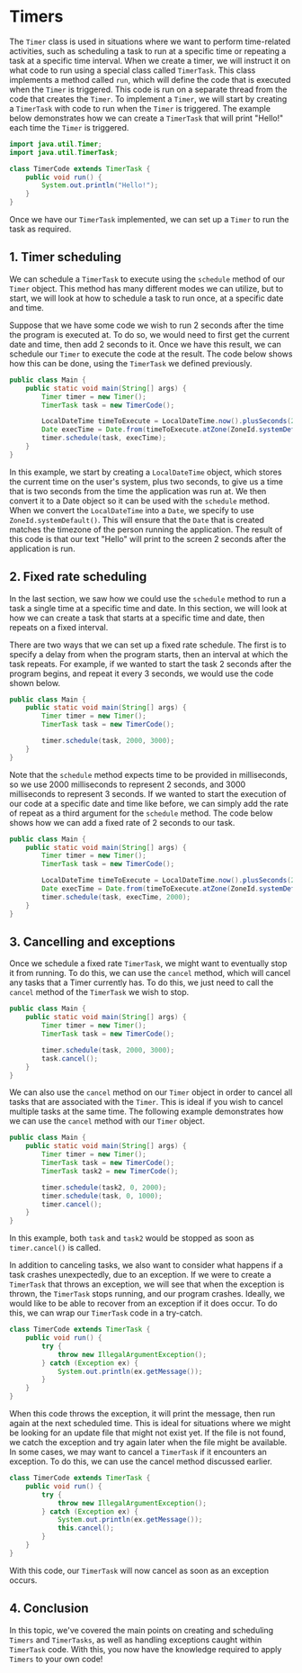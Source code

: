 # Timers

The `Timer` class is used in situations where we want to perform time-related activities, such as scheduling a task to run at a specific time or repeating a task at a specific time interval. When we create a timer, we will instruct it on what code to run using a special class called `TimerTask`. This class implements a method called `run`, which will define the code that is executed when the `Timer` is triggered. This code is run on a separate thread from the code that creates the `Timer`. To implement a `Timer`, we will start by creating a `TimerTask` with code to run when the `Timer` is triggered. The example below demonstrates how we can create a `TimerTask` that will print "Hello!" each time the `Timer` is triggered.
```java
import java.util.Timer;
import java.util.TimerTask;

class TimerCode extends TimerTask {
    public void run() {
        System.out.println("Hello!");
    }
}
```

Once we have our `TimerTask` implemented, we can set up a `Timer` to run the task as required.

## 1. Timer scheduling

We can schedule a `TimerTask` to execute using the `schedule` method of our `Timer` object. This method has many different modes we can utilize, but to start, we will look at how to schedule a task to run once, at a specific date and time.

Suppose that we have some code we wish to run 2 seconds after the time the program is executed at. To do so, we would need to first get the current date and time, then add 2 seconds to it. Once we have this result, we can schedule our `Timer` to execute the code at the result. The code below shows how this can be done, using the `TimerTask` we defined previously.
```java
public class Main {
    public static void main(String[] args) {
        Timer timer = new Timer();
        TimerTask task = new TimerCode();

        LocalDateTime timeToExecute = LocalDateTime.now().plusSeconds(2);
        Date execTime = Date.from(timeToExecute.atZone(ZoneId.systemDefault()).toInstant());
        timer.schedule(task, execTime);
    }
}
```

In this example, we start by creating a `LocalDateTime` object, which stores the current time on the user's system, plus two seconds, to give us a time that is two seconds from the time the application was run at. We then convert it to a Date object so it can be used with the `schedule` method. When we convert the `LocalDateTime` into a `Date`, we specify to use `ZoneId.systemDefault()`. This will ensure that the `Date` that is created matches the timezone of the person running the application. The result of this code is that our text "Hello" will print to the screen 2 seconds after the application is run.

## 2. Fixed rate scheduling

In the last section, we saw how we could use the `schedule` method to run a task a single time at a specific time and date. In this section, we will look at how we can create a task that starts at a specific time and date, then repeats on a fixed interval.

There are two ways that we can set up a fixed rate schedule. The first is to specify a delay from when the program starts, then an interval at which the task repeats. For example, if we wanted to start the task 2 seconds after the program begins, and repeat it every 3 seconds, we would use the code shown below.
```java
public class Main {
    public static void main(String[] args) {
        Timer timer = new Timer();
        TimerTask task = new TimerCode();

        timer.schedule(task, 2000, 3000);
    }
}
```

Note that the `schedule` method expects time to be provided in milliseconds, so we use 2000 milliseconds to represent 2 seconds, and 3000 milliseconds to represent 3 seconds. If we wanted to start the execution of our code at a specific date and time like before, we can simply add the rate of repeat as a third argument for the `schedule` method. The code below shows how we can add a fixed rate of 2 seconds to our task.
```java
public class Main {
    public static void main(String[] args) {
        Timer timer = new Timer();
        TimerTask task = new TimerCode();

        LocalDateTime timeToExecute = LocalDateTime.now().plusSeconds(2);
        Date execTime = Date.from(timeToExecute.atZone(ZoneId.systemDefault()).toInstant());
        timer.schedule(task, execTime, 2000);
    }
}
```

## 3. Cancelling and exceptions

Once we schedule a fixed rate `TimerTask`, we might want to eventually stop it from running. To do this, we can use the `cancel` method, which will cancel any tasks that a Timer currently has. To do this, we just need to call the `cancel` method of the `TimerTask` we wish to stop.
```java
public class Main {
    public static void main(String[] args) {
        Timer timer = new Timer();
        TimerTask task = new TimerCode();

        timer.schedule(task, 2000, 3000);
        task.cancel();
    }
}
```

We can also use the `cancel` method on our `Timer` object in order to cancel all tasks that are associated with the `Timer`. This is ideal if you wish to cancel multiple tasks at the same time. The following example demonstrates how we can use the `cancel` method with our `Timer` object.
```java
public class Main {
    public static void main(String[] args) {
        Timer timer = new Timer();
        TimerTask task = new TimerCode();
        TimerTask task2 = new TimerCode();

        timer.schedule(task2, 0, 2000);
        timer.schedule(task, 0, 1000);
        timer.cancel();
    }
}
```

In this example, both `task` and `task2` would be stopped as soon as `timer.cancel()` is called.

In addition to canceling tasks, we also want to consider what happens if a task crashes unexpectedly, due to an exception. If we were to create a `TimerTask` that throws an exception, we will see that when the exception is thrown, the `TimerTask` stops running, and our program crashes. Ideally, we would like to be able to recover from an exception if it does occur. To do this, we can wrap our `TimerTask` code in a try-catch.
```java
class TimerCode extends TimerTask {
    public void run() {
        try {
            throw new IllegalArgumentException();
        } catch (Exception ex) {
            System.out.println(ex.getMessage());
        }
    }
}
```

When this code throws the exception, it will print the message, then run again at the next scheduled time. This is ideal for situations where we might be looking for an update file that might not exist yet. If the file is not found, we catch the exception and try again later when the file might be available. In some cases, we may want to cancel a `TimerTask` if it encounters an exception. To do this, we can use the cancel method discussed earlier.
```java
class TimerCode extends TimerTask {
    public void run() {
        try {
            throw new IllegalArgumentException();
        } catch (Exception ex) {
            System.out.println(ex.getMessage());
            this.cancel();
        }
    }
}
```

With this code, our `TimerTask` will now cancel as soon as an exception occurs.

## 4. Conclusion

In this topic, we've covered the main points on creating and scheduling `Timers` and `TimerTasks`, as well as handling exceptions caught within `TimerTask` code. With this, you now have the knowledge required to apply `Timers` to your own code!
